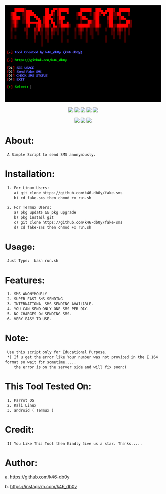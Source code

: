 <!-- fake-sms -->

<p align="center">
  <img src=".imgs/logo.png">
</p>

<p align="center">
  <img src="https://img.shields.io/badge/Version-1.2-green?style=for-the-badge">
  <img src="https://img.shields.io/github/license/k46-db0y/fake-sms?style=for-the-badge">
  <img src="https://img.shields.io/github/stars/k46-db0y/fake-sms?style=for-the-badge">
  <img src="https://img.shields.io/github/issues/k46-db0y/fake-sms?color=red&style=for-the-badge">
  <img src="https://img.shields.io/github/forks/k46-db0y/fake-sms?color=teal&style=for-the-badge">
</p>

<p align="center">
  <img src="https://img.shields.io/badge/Author-k46-cyan?style=flat-square">
  <img src="https://img.shields.io/badge/Open%20Source-Yes-cyan?style=flat-square">
  <img src="https://img.shields.io/badge/Written%20In-Bash-cyan?style=flat-square">
</p>

# About:
     A Simple Script to send SMS anonymously.

# Installation:
     1. For Linux Users:
        a) git clone https://github.com/k46-db0y/fake-sms
        b) cd fake-sms then chmod +x run.sh
        
     2. For Termux Users:
        a) pkg update && pkg upgrade
        b) pkg install git
        c) git clone https://github.com/k46-db0y/fake-sms
        d) cd fake-sms then chmod +x run.sh
        
# Usage:
     Just Type:  bash run.sh

# Features:
     1. SMS ANONYMOUSLY
     2. SUPER FAST SMS SENDING
     3. INTERNATIONAL SMS SENDING AVAILABLE.
     4. YOU CAN SEND ONLY ONE SMS PER DAY.
     5. NO CHARGES ON SENDING SMS.
     6. VERY EASY TO USE.
     
# Note:
     Use this script only for Educational Purpose.
     *) If u get the error like Your number was not provided in the E.164 format so wait for sometime.....
        the error is on the server side and will fix soon:)
     
 # This Tool Tested On:
     1. Parrot OS
     2. Kali Linux
     3. android ( Termux )
       
# Credit:
     If You Like This Tool then Kindly Give us a star. Thanks.....
     
# Author:
 a. https://github.com/k46-db0y
 
 b. https://instagram.com/k46_db0y
